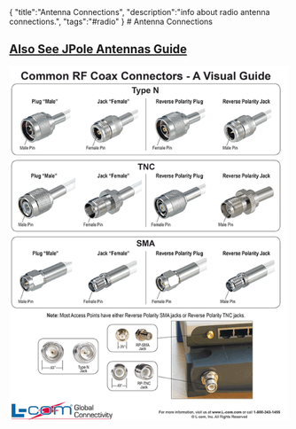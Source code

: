 <steelsky>
{
  "title":"Antenna Connections",
  "description":"info about radio antenna connections.",
  "tags":"#radio"
}
</steelsky>
# Antenna Connections

## [Also See JPole Antennas Guide](https://www.jpole-antenna.com/2014/04/04/amateur-radio-antenna-connectors/)
![antenna-connectors](img/radio-antenna-connectors.png)

